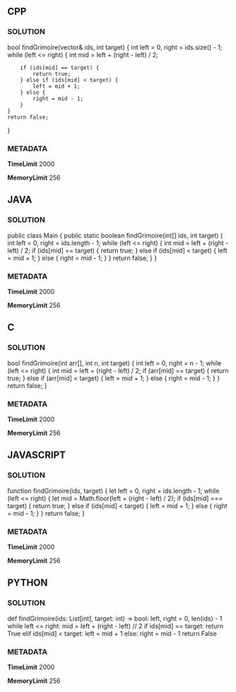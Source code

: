 ## CPP

### SOLUTION

bool findGrimoire(vector<int>& ids, int target) {
    int left = 0, right = ids.size() - 1;
    while (left <= right) {
        int mid = left + (right - left) / 2;

        if (ids[mid] == target) {
            return true;
        } else if (ids[mid] < target) {
            left = mid + 1;
        } else {
            right = mid - 1;
        }
    }
    return false;
}


### METADATA

**TimeLimit**
2000

**MemoryLimit**
256

## JAVA

### SOLUTION

public class Main {
    public static boolean findGrimoire(int[] ids, int target) {
        int left = 0, right = ids.length - 1;
        while (left <= right) {
            int mid = left + (right - left) / 2;
            if (ids[mid] == target) {
                return true;
            } else if (ids[mid] < target) {
                left = mid + 1;
            } else {
                right = mid - 1;
            }
        }
        return false;
    }
}


### METADATA

**TimeLimit**
2000

**MemoryLimit**
256

## C

### SOLUTION

bool findGrimoire(int arr[], int n, int target) {
    int left = 0, right = n - 1;
    while (left <= right) {
        int mid = left + (right - left) / 2;
        if (arr[mid] == target) {
            return true;
        } else if (arr[mid] < target) {
            left = mid + 1;
        } else {
            right = mid - 1;
        }
    }
    return false;
}

### METADATA

**TimeLimit**
2000

**MemoryLimit**
256

## JAVASCRIPT

### SOLUTION

function findGrimoire(ids, target) {
    let left = 0, right = ids.length - 1;
    while (left <= right) {
        let mid = Math.floor(left + (right - left) / 2);
        if (ids[mid] === target) {
            return true;
        } else if (ids[mid] < target) {
            left = mid + 1;
        } else {
            right = mid - 1;
        }
    }
    return false;
}


### METADATA

**TimeLimit**
2000

**MemoryLimit**
256

## PYTHON

### SOLUTION


def findGrimoire(ids: List[int], target: int) -> bool:
    left, right = 0, len(ids) - 1
    while left <= right:
        mid = left + (right - left) // 2
        if ids[mid] == target:
            return True
        elif ids[mid] < target:
            left = mid + 1
        else:
            right = mid - 1
    return False

### METADATA

**TimeLimit**
2000

**MemoryLimit**
256
